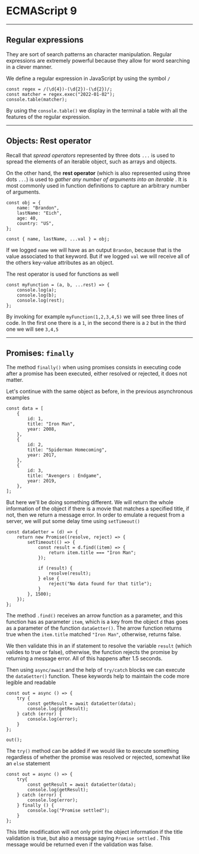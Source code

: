 # ECMAScript 9

---
## Regular expressions
They are sort of search patterns an character manipulation. Regular expressions are extremely powerful because they allow for word searching in a clever manner. 

We define a regular expression in JavaScript by using the symbol `/`

```
const regex = /(\d{4})-(\d{2})-(\d{2})/;
const matcher = regex.exec("2022-01-02");
console.table(matcher);
```

By using the `console.table()` we display in the terminal a table with all the features of the regular expression. 

----

## Objects: Rest operator
Recall that *spread operators* represented by three dots `...` is used to spread the elements of an iterable object, such as arrays and objects. 

On the other hand, the **rest operator** (which is also represented using three dots `...`) is used to *gather any number of arguments into an iterable* . It is most commonly used in function definitions to capture an arbitrary number of arguments. 

```
const obj = {
	name: "Brandon",
	lastName: "Eich",
	age: 40,
	country: "US",
};

const { name, lastName, ...val } = obj;
```

If we logged `name` we will have as an output `Brandon`, because that is the value associated to that keyword. But if we logged `val` we will receive all of the others key-value attributes as an object. 

The rest operator is used for functions as well

```
const myFunction = (a, b, ...rest) => {
	console.log(a);
	console.log(b);
	console.log(rest);
};

```

By invoking for example `myFunction(1,2,3,4,5)` we will see three lines of code. In the first one there is a `1`, in the second there is a `2` but in the third one we will see `3,4,5`

---

## Promises: `finally`
The method `finally()` when using promises consists in executing code after a promise has been executed, either resolved or rejected, it does not matter. 

Let's continue with the same object as before, in the previous asynchronous examples

```
const data = [
	{
		id: 1,
		title: "Iron Man",
		year: 2008,
	},
	{
		id: 2,
		title: "Spiderman Homecoming",
		year: 2017,
	},
	{
		id: 3,
		title: "Avengers : Endgame",
		year: 2019,
	},
];
```

But here we'll be doing something different. We will return the whole information of the object if there is a movie that matches a specified title, if not, then we return a message error. In order to emulate a request from a server, we will put some delay time using `setTimeout()`

```
const dataGetter = (d) => {
	return new Promise((resolve, reject) => {
		setTimeout(() => {
			const result = d.find((item) => {
				return item.title === "Iron Man";
			});

			if (result) {
				resolve(result);
			} else {
				reject("No data found for that title");
			}
		}, 1500);
	});
};
```

The method `.find()` receives an arrow function as a parameter, and this function has as parameter `item`, which is a key from the object `d` thas goes as a parameter of the function `dataGetter()`. The arrow function returns true when the `item.title` matched `"Iron Man"`, otherwise, returns false. 

We then validate this in an if statement to resolve the variable `result` (which valides to true or false), otherwise, the function rejects the promise by returning a message error. All of this happens after 1.5 seconds. 

Then using `async/await` and the help of `try/catch` blocks we can execute the `dataGetter()` function. These keywords help to maintain the code more legible and readable

```
const out = async () => {
	try {
		const getResult = await dataGetter(data);
		console.log(getResult);
	} catch (error) {
		console.log(error);
	}
};

out();
```

The `try()` method can be added if we would like to execute something regardless of whether the promise was resolved or rejected, somewhat like an `else` statement

```
const out = async () => {
    try{
        const getResult = await dataGetter(data);
        console.log(getResult);
    } catch (error) {
        console.log(error);
    } finally () {
        console.log("Promise settled");
    }
};
```

This little modification will not only print the object information if the title validation is true, but also a message saying `Promise settled` . This message would be returned even if the validation was false. 